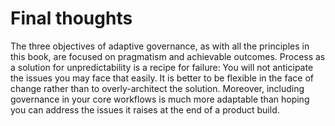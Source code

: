 # Final thoughts

The three objectives of adaptive governance, as with all the principles in this book, are focused on pragmatism and achievable outcomes. Process as a solution for unpredictability is a recipe for failure: You will not anticipate the issues you may face that easily. It is better to be flexible in the face of change rather than to overly-architect the solution. Moreover, including governance in your core workflows is much more adaptable than hoping you can address the issues it raises at the end of a product build.

